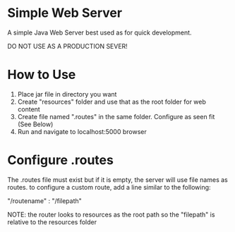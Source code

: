 # Simple Web Server
A simple Java Web Server best used as for quick development. 

DO NOT USE AS A PRODUCTION SEVER!

# How to Use

1. Place jar file in directory you want
2. Create "resources" folder and use that as the root folder for web content
3. Create file named ".routes" in the same folder. Configure as seen fit (See Below)
4. Run and navigate to localhost:5000 browser

# Configure .routes
The .routes file must exist but if it is empty, the server will use file names as routes.
to configure a custom route, add a line similar to the following:

"/routename" : "/filepath" 

NOTE: the router looks to resources as the root path so the "filepath" is relative to the resources folder


